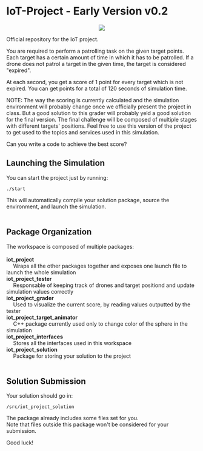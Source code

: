 # IoT-Project - Early Version v0.2

<p align="center">
  <img src="https://fede3751.github.io/IoT_lectures/imgs/project/project_splashart.png">
</p>

Official repository for the IoT project.

You are required to perform a patrolling task on the given target points.
Each target has a certain amount of time in which it has to be patrolled.
If a drone does not patrol a target in the given time, the target is considered "expired".

At each second, you get a score of 1 point for every target which is not expired.
You can get points for a total of 120 seconds of simulation time.

NOTE: The way the scoring is currently calculated and the simulation environment will probably change once we officially present the project in class. But a good solution to this grader will probably yeld a good solution for the final version.
The final challenge will be composed of multiple stages with different targets' positions.
Feel free to use this version of the project to get used to the topics and services used in this simulation.

Can you write a code to achieve the best score?

## Launching the Simulation

You can start the project just by running:

```
./start
```
This will automatically compile your solution package, source the environment, and launch the simulation.<br><br>

## Package Organization

The workspace is composed of multiple packages:<br><br>
**iot_project**<br>
  &emsp; Wraps all the other packages together and exposes one launch file to launch the whole simulation<br>
**iot_project_tester**<br>
  &emsp; Responsable of keeping track of drones and target positiond and update simulation values correctly<br>
**iot_project_grader**<br>
  &emsp; Used to visualize the current score, by reading values outputted by the tester<br>
**iot_project_target_animator**<br>
  &emsp; C++ package currently used only to change color of the sphere in the simulation<br>
**iot_project_interfaces**<br>
  &emsp; Stores all the interfaces used in this workspace<br>
**iot_project_solution**<br>
  &emsp; Package for storing your solution to the project<br><br>

## Solution Submission

Your solution should go in:

```
/src/iot_project_solution
```
The package already includes some files set for you.<br>
Note that files outside this package won't be considered for your submission.


Good luck!
